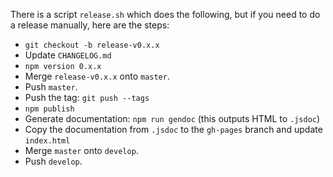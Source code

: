 There is a script `release.sh` which does the following, but if you need to do
a release manually, here are the steps:

- `git checkout -b release-v0.x.x`
- Update `CHANGELOG.md`
- `npm version 0.x.x`
- Merge `release-v0.x.x` onto `master`.
- Push `master`.
- Push the tag: `git push --tags`
- `npm publish`
- Generate documentation: `npm run gendoc` (this outputs HTML to `.jsdoc`)
- Copy the documentation from `.jsdoc` to the `gh-pages` branch and update `index.html`
- Merge `master` onto `develop`.
- Push `develop`.
